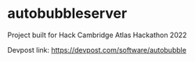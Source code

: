 # autobubbleserver
Project built for Hack Cambridge Atlas Hackathon 2022

Devpost link: https://devpost.com/software/autobubble

